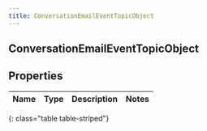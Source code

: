```yaml
---
title: ConversationEmailEventTopicObject
---
```

## ConversationEmailEventTopicObject

## Properties

|Name | Type | Description | Notes|
|------------ | ------------- | ------------- | -------------|
{: class="table table-striped"}


